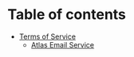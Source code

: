 # Table of contents

* [Terms of Service](README.md)
  * [Atlas Email Service](AtlasEmailService.md)

